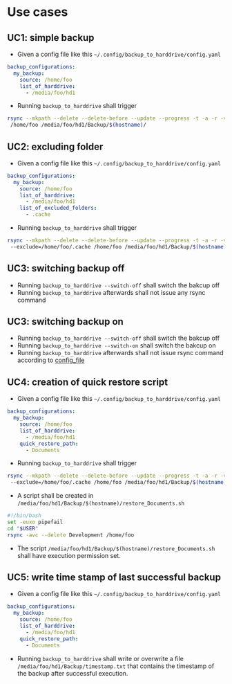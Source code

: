 # Use cases

## UC1: simple backup

* Given a config file like this `~/.config/backup_to_harddrive/config.yaml`

```yaml
backup_configurations:
  my_backup:
    source: /home/foo
    list_of_harddrive:
      - /media/foo/hd1
```

* Running `backup_to_harddrive` shall trigger

```bash
rsync --mkpath --delete --delete-before --update --progress -t -a -r -v -E -c -h
 /home/foo /media/foo/hd1/Backup/$(hostname)/
```

## UC2: excluding folder

* Given a config file like this `~/.config/backup_to_harddrive/config.yaml`

```yaml
backup_configurations:
  my_backup:
    source: /home/foo
    list_of_harddrive:
      - /media/foo/hd1
    list_of_excluded_folders:
      - .cache
```

* Running `backup_to_harddrive` shall trigger

```bash
rsync --mkpath --delete --delete-before --update --progress -t -a -r -v -E -c -h
 --exclude=/home/foo/.cache /home/foo /media/foo/hd1/Backup/$(hostname)/
```

## UC3: switching backup off

* Running `backup_to_harddrive --switch-off` shall switch the bakcup off
* Running `backup_to_harddrive` afterwards shall not issue any rsync command

## UC3: switching backup on

* Running `backup_to_harddrive --switch-off` shall switch the bakcup off
* Running `backup_to_harddrive --switch-on` shall switch the bakcup on
* Running `backup_to_harddrive` afterwards shall not issue rsync command
 according to [config_file](~/.config/backup_to_harddrive/config.yaml)

## UC4: creation of quick restore script

* Given a config file like this `~/.config/backup_to_harddrive/config.yaml`

```yaml
backup_configurations:
  my_backup:
    source: /home/foo
    list_of_harddrive:
      - /media/foo/hd1
    quick_restore_path:
      - Documents
```

* Running `backup_to_harddrive` shall trigger

```bash
rsync --mkpath --delete --delete-before --update --progress -t -a -r -v -E -c -h
 --exclude=/home/foo/.cache /home/foo /media/foo/hd1/Backup/$(hostname)/
```

* A script shall be created in `/media/foo/hd1/Backup/$(hostname)/restore_Documents.sh`

```bash
#!/bin/bash
set -euxo pipefail
cd "$USER"
rsync -avc --delete Development /home/foo
```

* The script `/media/foo/hd1/Backup/$(hostname)/restore_Documents.sh` shall have
execution permission set.

## UC5: write time stamp of last successful backup

* Given a config file like this `~/.config/backup_to_harddrive/config.yaml`

```yaml
backup_configurations:
  my_backup:
    source: /home/foo
    list_of_harddrive:
      - /media/foo/hd1
    quick_restore_path:
      - Documents
```

* Running `backup_to_harddrive` shall write or overwrite a file
`/media/foo/hd1/Backup/timestamp.txt` that contains the timestamp of the backup
 after successful execution.
